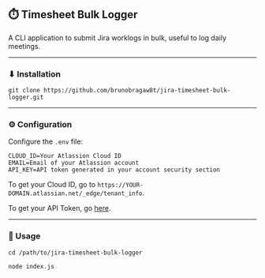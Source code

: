 ## ⏱️ Timesheet Bulk Logger

A CLI application to submit Jira worklogs in bulk, useful to log daily meetings.

---

### ⬇ Installation

```
git clone https://github.com/brunobragaw8t/jira-timesheet-bulk-logger.git
```

---

### ⚙ Configuration

Configure the `.env` file:

```
CLOUD_ID=Your Atlassion Cloud ID
EMAIL=Email of your Atlassion account
API_KEY=API token generated in your account security section
```

To get your Cloud ID, go to `https://YOUR-DOMAIN.atlassian.net/_edge/tenant_info`.

To get your API Token, go [here](https://id.atlassian.com/manage-profile/security/api-tokens).

---

### 🏃 Usage

```
cd /path/to/jira-timesheet-bulk-logger
```

```
node index.js
```
